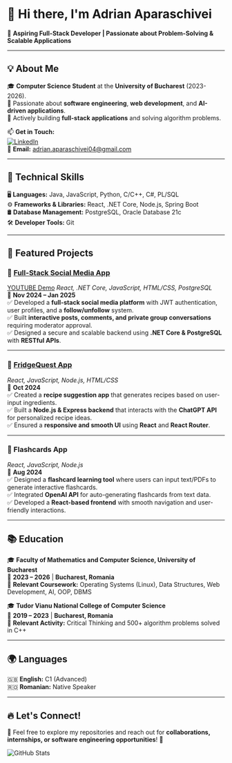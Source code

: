 # 👋 Hi there, I'm Adrian Aparaschivei

🚀 **Aspiring Full-Stack Developer | Passionate about Problem-Solving & Scalable Applications**

---

## 💡 About Me
🎓 **Computer Science Student** at the **University of Bucharest** (2023-2026).  
💼 Passionate about **software engineering**, **web development**, and **AI-driven applications**.  
🌟 Actively building **full-stack applications** and solving algorithm problems.  

📫 **Get in Touch:**  
[![LinkedIn](https://img.shields.io/badge/LinkedIn-Profile-blue?style=flat&logo=linkedin)](https://linkedin.com/in/adrianaparaschivei)  
📧 **Email:** adrian.aparaschivei04@gmail.com

---

## 🚀 Technical Skills

🖥️ **Languages:** Java, JavaScript, Python, C/C++, C#, PL/SQL  
⚙️ **Frameworks & Libraries:** React, .NET Core, Node.js, Spring Boot  
🛢️ **Database Management:** PostgreSQL, Oracle Database 21c  
🛠️ **Developer Tools:** Git  

---

## 🌟 Featured Projects

### **🔹 [Full-Stack Social Media App](https://github.com/aparaschiveiadrian/SocialMediaPlatform/tree/main/Social%20Media%20Platform)**  
[YOUTUBE Demo](https://www.youtube.com/watch?v=gaVvNqVDKcE)
*React, .NET Core, JavaScript, HTML/CSS, PostgreSQL*  
📅 **Nov 2024 – Jan 2025**  
✅ Developed a **full-stack social media platform** with JWT authentication, user profiles, and a **follow/unfollow** system.  
✅ Built **interactive posts, comments, and private group conversations** requiring moderator approval.  
✅ Designed a secure and scalable backend using **.NET Core & PostgreSQL** with **RESTful APIs**.  

---

### **🔹 [FridgeQuest App](https://github.com/aparaschiveiadrian/FridgeQuestApp)**  
*React, JavaScript, Node.js, HTML/CSS*  
📅 **Oct 2024**  
✅ Created a **recipe suggestion app** that generates recipes based on user-input ingredients.  
✅ Built a **Node.js & Express backend** that interacts with the **ChatGPT API** for personalized recipe ideas.  
✅ Ensured a **responsive and smooth UI** using **React** and **React Router**.

---

### **🔹 Flashcards App**  
*React, JavaScript, Node.js*  
📅 **Aug 2024**  
✅ Designed a **flashcard learning tool** where users can input text/PDFs to generate interactive flashcards.  
✅ Integrated **OpenAI API** for auto-generating flashcards from text data.  
✅ Developed a **React-based frontend** with smooth navigation and user-friendly interactions.  

---

## 📚 Education

🎓 **Faculty of Mathematics and Computer Science, University of Bucharest**  
📅 **2023 – 2026** | **Bucharest, Romania**  
📖 **Relevant Coursework:** Operating Systems (Linux), Data Structures, Web Development, AI, OOP, DBMS  

🎓 **Tudor Vianu National College of Computer Science**  
📅 **2019 – 2023** | **Bucharest, Romania**  
📖 **Relevant Activity:** Critical Thinking and 500+ algorithm problems solved in C++  

---

## 🌍 Languages
🇬🇧 **English:** C1 (Advanced)  
🇷🇴 **Romanian:** Native Speaker  

---

## 🔥 Let's Connect!
📩 Feel free to explore my repositories and reach out for **collaborations, internships, or software engineering opportunities**! 🚀  

![GitHub Stats](https://github-readme-stats.vercel.app/api?username=aparaschiveiadrian&show_icons=true&theme=radical)  

